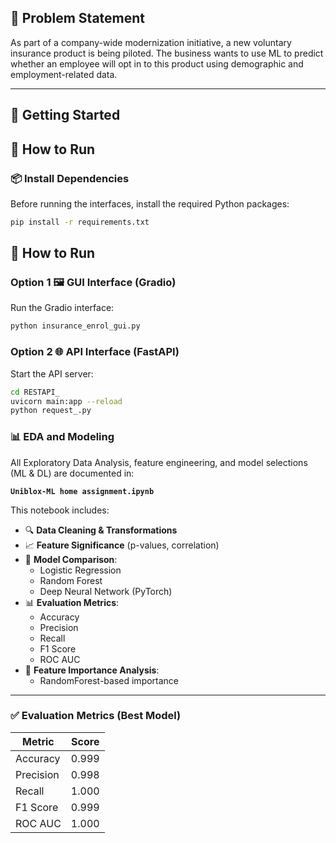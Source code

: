 ## 📌 Problem Statement

As part of a company-wide modernization initiative, a new voluntary insurance product is being piloted. The business wants to use ML to predict whether an employee will opt in to this product using demographic and employment-related data.

---

## 🚀 Getting Started
## 🧪 How to Run

### 📦 Install Dependencies

Before running the interfaces, install the required Python packages:

```bash
pip install -r requirements.txt
```

## 🧪 How to Run

### Option 1 🖼️ GUI Interface (Gradio)

Run the Gradio interface:

```bash
python insurance_enrol_gui.py
```

### Option 2 🌐 API Interface (FastAPI)

Start the API server:

```bash
cd RESTAPI_
uvicorn main:app --reload
python request_.py
```
### 📊 EDA and Modeling

All Exploratory Data Analysis, feature engineering, and model selections (ML & DL) are documented in:

**`Uniblox-ML home assignment.ipynb`**

This notebook includes:

- 🔍 **Data Cleaning & Transformations**
- 📈 **Feature Significance** (p-values, correlation)
- 🤖 **Model Comparison**:
  - Logistic Regression
  - Random Forest
  - Deep Neural Network (PyTorch)
- 📊 **Evaluation Metrics**:
  - Accuracy
  - Precision
  - Recall
  - F1 Score
  - ROC AUC
- 🔬 **Feature Importance Analysis**:
  - RandomForest-based importance

---

### ✅ Evaluation Metrics (Best Model)

| Metric     | Score |
|------------|-------|
| Accuracy   | 0.999 |
| Precision  | 0.998 |
| Recall     | 1.000 |
| F1 Score   | 0.999 |
| ROC AUC    | 1.000 |
